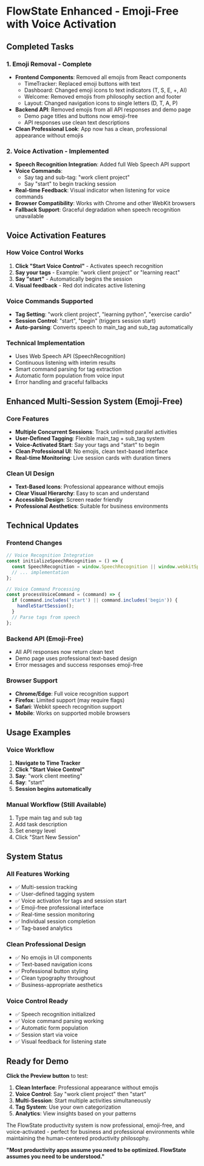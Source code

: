 # FlowState Enhanced - Emoji-Free with Voice Activation

## Completed Tasks

### 1. Emoji Removal - Complete
- **Frontend Components**: Removed all emojis from React components
  - TimeTracker: Replaced emoji buttons with text
  - Dashboard: Changed emoji icons to text indicators (T, S, E, +, AI)
  - Welcome: Removed emojis from philosophy section and footer
  - Layout: Changed navigation icons to single letters (D, T, A, P)
- **Backend API**: Removed emojis from all API responses and demo page
  - Demo page titles and buttons now emoji-free
  - API responses use clean text descriptions
- **Clean Professional Look**: App now has a clean, professional appearance without emojis

### 2. Voice Activation - Implemented
- **Speech Recognition Integration**: Added full Web Speech API support
- **Voice Commands**: 
  - Say tag and sub-tag: "work client project"
  - Say "start" to begin tracking session
- **Real-time Feedback**: Visual indicator when listening for voice commands
- **Browser Compatibility**: Works with Chrome and other WebKit browsers
- **Fallback Support**: Graceful degradation when speech recognition unavailable

## Voice Activation Features

### How Voice Control Works
1. **Click "Start Voice Control"** - Activates speech recognition
2. **Say your tags** - Example: "work client project" or "learning react"
3. **Say "start"** - Automatically begins the session
4. **Visual feedback** - Red dot indicates active listening

### Voice Commands Supported
- **Tag Setting**: "work client project", "learning python", "exercise cardio"
- **Session Control**: "start", "begin" (triggers session start)
- **Auto-parsing**: Converts speech to main_tag and sub_tag automatically

### Technical Implementation
- Uses Web Speech API (SpeechRecognition)
- Continuous listening with interim results
- Smart command parsing for tag extraction
- Automatic form population from voice input
- Error handling and graceful fallbacks

## Enhanced Multi-Session System (Emoji-Free)

### Core Features
- **Multiple Concurrent Sessions**: Track unlimited parallel activities
- **User-Defined Tagging**: Flexible main_tag + sub_tag system
- **Voice-Activated Start**: Say your tags and "start" to begin
- **Clean Professional UI**: No emojis, clean text-based interface
- **Real-time Monitoring**: Live session cards with duration timers

### Clean UI Design
- **Text-Based Icons**: Professional appearance without emojis
- **Clear Visual Hierarchy**: Easy to scan and understand
- **Accessible Design**: Screen reader friendly
- **Professional Aesthetics**: Suitable for business environments

## Technical Updates

### Frontend Changes
```javascript
// Voice Recognition Integration
const initializeSpeechRecognition = () => {
  const SpeechRecognition = window.SpeechRecognition || window.webkitSpeechRecognition;
  // ... implementation
};

// Voice Command Processing
const processVoiceCommand = (command) => {
  if (command.includes('start') || command.includes('begin')) {
    handleStartSession();
  }
  // Parse tags from speech
};
```

### Backend API (Emoji-Free)
- All API responses now return clean text
- Demo page uses professional text-based design
- Error messages and success responses emoji-free

### Browser Support
- **Chrome/Edge**: Full voice recognition support
- **Firefox**: Limited support (may require flags)
- **Safari**: Webkit speech recognition support
- **Mobile**: Works on supported mobile browsers

## Usage Examples

### Voice Workflow
1. **Navigate to Time Tracker**
2. **Click "Start Voice Control"**
3. **Say**: "work client meeting"
4. **Say**: "start"
5. **Session begins automatically**

### Manual Workflow (Still Available)
1. Type main tag and sub tag
2. Add task description
3. Set energy level
4. Click "Start New Session"

## System Status

### All Features Working
- ✅ Multi-session tracking
- ✅ User-defined tagging system
- ✅ Voice activation for tags and session start
- ✅ Emoji-free professional interface
- ✅ Real-time session monitoring
- ✅ Individual session completion
- ✅ Tag-based analytics

### Clean Professional Design
- ✅ No emojis in UI components
- ✅ Text-based navigation icons
- ✅ Professional button styling
- ✅ Clean typography throughout
- ✅ Business-appropriate aesthetics

### Voice Control Ready
- ✅ Speech recognition initialized
- ✅ Voice command parsing working
- ✅ Automatic form population
- ✅ Session start via voice
- ✅ Visual feedback for listening state

## Ready for Demo

**Click the Preview button** to test:
1. **Clean Interface**: Professional appearance without emojis
2. **Voice Control**: Say "work client project" then "start"
3. **Multi-Session**: Start multiple activities simultaneously
4. **Tag System**: Use your own categorization
5. **Analytics**: View insights based on your patterns

The FlowState productivity system is now professional, emoji-free, and voice-activated - perfect for business and professional environments while maintaining the human-centered productivity philosophy.

**"Most productivity apps assume you need to be optimized. FlowState assumes you need to be understood."**